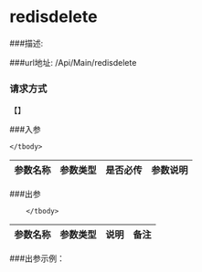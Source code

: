 # redisdelete
###描述:

###url地址:
/Api/Main/redisdelete
### 请求方式
【】

###入参
<table>
    <thead>
    <tr>
        <th>参数名称</th>
        <th style="text-align:center">参数类型</th>
        <th>是否必传</th>
        <th style="text-align:right">参数说明</th></tr>
    </thead>
    <tbody>
    
    </tbody>
</table>

###出参
<table id="dataTable-read">
    <thead>
    <tr>
        <th>参数名称</th>
        <th style="text-align:center">参数类型</th>
        <th>说明</th>
        <th style="text-align:right">备注</th></tr>
    </thead>
    <tbody>

        </tbody>
</table>

###出参示例：
```

```